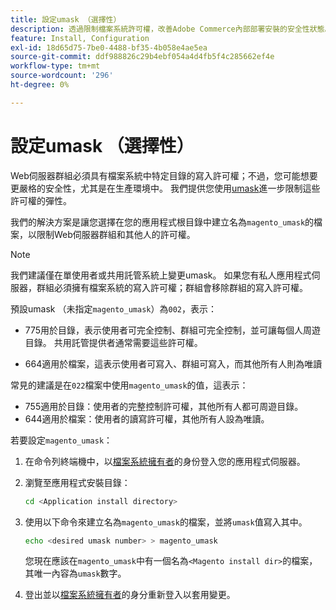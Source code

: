 ```yaml
---
title: 設定umask （選擇性）
description: 透過限制檔案系統許可權，改善Adobe Commerce內部部署安裝的安全性狀態。
feature: Install, Configuration
exl-id: 18d65d75-7be0-4488-bf35-4b058e4ae5ea
source-git-commit: ddf988826c29b4ebf054a4d4fb5f4c285662ef4e
workflow-type: tm+mt
source-wordcount: '296'
ht-degree: 0%

---
```


# 設定umask （選擇性）

Web伺服器群組必須具有檔案系統中特定目錄的寫入許可權；不過，您可能想要更嚴格的安全性，尤其是在生產環境中。 我們提供您使用[umask](https://www.cyberciti.biz/tips/understanding-linux-unix-umask-value-usage.html)進一步限制這些許可權的彈性。

我們的解決方案是讓您選擇在您的應用程式根目錄中建立名為`magento_umask`的檔案，以限制Web伺服器群組和其他人的許可權。

>[!NOTE]
>
>我們建議僅在單使用者或共用託管系統上變更umask。 如果您有私人應用程式伺服器，群組必須擁有檔案系統的寫入許可權；群組會移除群組的寫入許可權。

預設umask （未指定`magento_umask`）為`002`，表示：

* 775用於目錄，表示使用者可完全控制、群組可完全控制，並可讓每個人周遊目錄。 共用託管提供者通常需要這些許可權。

* 664適用於檔案，這表示使用者可寫入、群組可寫入，而其他所有人則為唯讀

常見的建議是在`022`檔案中使用`magento_umask`的值，這表示：

* 755適用於目錄：使用者的完整控制許可權，其他所有人都可周遊目錄。
* 644適用於檔案：使用者的讀寫許可權，其他所有人設為唯讀。

若要設定`magento_umask`：

1. 在命令列終端機中，以[檔案系統擁有者](../prerequisites/file-system/overview.md)的身份登入您的應用程式伺服器。
1. 瀏覽至應用程式安裝目錄：

   ```bash
   cd <Application install directory>
   ```

1. 使用以下命令來建立名為`magento_umask`的檔案，並將`umask`值寫入其中。

   ```bash
   echo <desired umask number> > magento_umask
   ```

   您現在應該在`magento_umask`中有一個名為`<Magento install dir>`的檔案，其唯一內容為`umask`數字。

1. 登出並以[檔案系統擁有者](../prerequisites/file-system/overview.md)的身分重新登入以套用變更。
